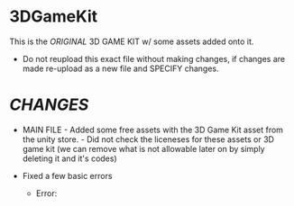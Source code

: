 # 3DGameKit
This is the *ORIGINAL* 3D GAME KIT w/ some assets added onto it.
* Do not reupload this exact file without making changes, 
  if changes are made re-upload as a new file and SPECIFY changes.
  
# *CHANGES*

+ MAIN FILE
      - Added some free assets with the 3D Game Kit asset from the unity store.
      - Did not check the liceneses for these assets or 3D game kit
                (we can remove what is not allowable later on by simply deleting it and it's codes)
              
+ Fixed a few basic errors 
  - Error: 
